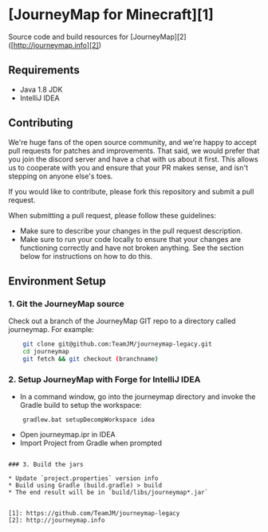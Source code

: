 # [JourneyMap for Minecraft][1]

Source code and build resources for [JourneyMap][2] ([http://journeymap.info][2])
 
## Requirements

* Java 1.8 JDK
* IntelliJ IDEA

## Contributing

We're huge fans of the open source community, and we're happy to accept pull requests for patches and improvements. That said, we would prefer that you join the discord server and have a chat with us about it first. This allows us to cooperate with you and ensure that your PR makes sense, and isn't stepping on anyone else's toes.

If you would like to contribute, please fork this repository and submit a pull request.

When submitting a pull request, please follow these guidelines:

- Make sure to describe your changes in the pull request description.
- Make sure to run your code locally to ensure that your changes are functioning correctly and have not broken anything. See the section below for instructions on how to do this.


## Environment Setup

### 1. Git the JourneyMap source

Check out a branch of the JourneyMap GIT repo to a directory called journeymap.  For example:

```sh
    git clone git@github.com:TeamJM/journeymap-legacy.git   
    cd journeymap
    git fetch && git checkout (branchname)
```

### 2. Setup JourneyMap with Forge for IntelliJ IDEA

* In a command window, go into the journeymap directory and invoke the Gradle build to setup the workspace:

```
    gradlew.bat setupDecompWorkspace idea
```

* Open journeymap.ipr in IDEA
* Import Project from Gradle when prompted

```

### 3. Build the jars

* Update `project.properties` version info
* Build using Gradle (build.gradle) > build
* The end result will be in `build/libs/journeymap*.jar`


[1]: https://github.com/TeamJM/journeymap-legacy
[2]: http://journeymap.info

